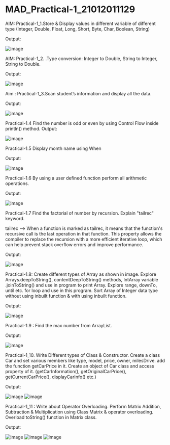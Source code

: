 # MAD_Practical-1_21012011129

AIM: Practical-1_1.Store & Display values in different variable of different type (Integer, Double, Float, Long, Short, Byte, Char, Boolean, String)

Output:

![image](https://github.com/rathodyuvraj2/MAD_Practical-1_21012011129/assets/124398921/4311c5cb-3d17-4944-8528-6dec80b5992e)


AIM: Practical-1_2. .Type conversion:
Integer to Double, String to Integer, String to Double.

Output:

![image](https://github.com/rathodyuvraj2/MAD_Practical-1_21012011129/assets/124398921/70aa0f04-798a-442b-98dd-7db5fea530da)

Aim : Practical-1_3.Scan student’s information and display all the data.

Output:

![image](https://github.com/rathodyuvraj2/MAD_Practical-1_21012011129/assets/124398921/f1f5168f-4a63-4e2c-a910-354db5bc2d9f)


Practical-1.4 Find the number is odd or even by using Control Flow inside println() method.
Output:

![image](https://github.com/rathodyuvraj2/MAD_Practical-1_21012011129/assets/124398921/18cdf8ba-f94e-4016-beca-f83fe2bcc279)


Practical-1.5 Display month name using When

Output:

![image](https://github.com/rathodyuvraj2/MAD_Practical-1_21012011129/assets/124398921/2a324f9e-0ffb-455b-8c01-072a32a6097e)

Practical-1.6 By using a user defined function perform all arithmetic operations.

Output:
 
![image](https://github.com/rathodyuvraj2/MAD_Practical-1_21012011129/assets/124398921/1ada8788-ca29-4b3d-aeb1-d4f09210b211)

Practical-1.7 Find the factorial of number by recursion. Explain "tailrec" keyword.

 tailrec -->  When a function is marked as tailrec, it means that the function's recursive call is the last operation in that function. This property allows the compiler to replace the recursion with a more efficient iterative loop, which can help prevent stack overflow errors and improve performance. 

Output:

![image](https://github.com/rathodyuvraj2/MAD_Practical-1_21012011129/assets/124398921/20663ff1-d797-40ce-81f1-f2c1db9cffa2)

Practical-1.8: Create different types of Array as shown in image. Explore Arrays.deepToString(), contentDeepToString() methods, IntArray variable .joinToString() and use in program to print Array. Explore range, downTo, until etc. for loop and use in this program. Sort Array of Integer data type without using inbuilt function & with using inbuilt function.


Output:

![image](https://github.com/rathodyuvraj2/MAD_Practical-1_21012011129/assets/124398921/35b98e25-11d0-4959-8952-950ae4962838)


Practical-1.9 :  Find the max number from ArrayList.

Output: 

![image](https://github.com/rathodyuvraj2/MAD_Practical-1_21012011129/assets/124398921/e565ab67-783f-4c82-9279-c17d291ae172)

Practical-1_10. Write Different types of Class & Constructor. Create a class Car and set various members like type, model, price, owner, milesDrive. add the function getCarPrice in it. Create an object of Car class and access property of it. (getCarInformation(), getOriginalCarPrice(), getCurrentCarPrice(), displayCarInfo() etc.)

Output:

![image](https://github.com/rathodyuvraj2/MAD_Practical-1_21012011129/assets/124398921/202b65fb-630c-4dc6-af53-969a4400ba85)
![image](https://github.com/rathodyuvraj2/MAD_Practical-1_21012011129/assets/124398921/26f82eee-af0c-4d93-85ac-dbc5daaaa0e8)

Practical-1_11 : Write about Operator Overloading. Perform Matrix Addition, Subtraction & Multiplication using Class Matrix & operator overloading. Overload toString() function in Matrix class.

Output:

![image](https://github.com/rathodyuvraj2/MAD_Practical-1_21012011129/assets/124398921/0ff1d728-948c-4f25-88df-0e3de48b8128)
![image](https://github.com/rathodyuvraj2/MAD_Practical-1_21012011129/assets/124398921/1a6abe4d-516d-44fc-94fd-3d05dc85d901)
![image](https://github.com/rathodyuvraj2/MAD_Practical-1_21012011129/assets/124398921/37bfa29f-cda0-4283-9627-0e5801c0e7ea)
